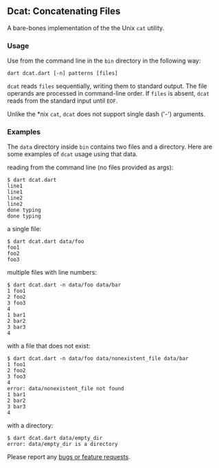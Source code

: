 ## Dcat: Concatenating Files

A bare-bones implementation of the the Unix `cat` utility.

### Usage

Use from the command line in the `bin` directory in the following way:

    dart dcat.dart [-n] patterns [files]

`dcat` reads `files` sequentially, writing them to standard output. The
file operands are processed in command-line order.
If `files` is absent, `dcat` reads from the standard input until `EOF`.

Unlike the *nix `cat`, `dcat` does not support single dash ('-') arguments.

### Examples

The `data` directory inside `bin` contains two files and a directory. Here
are some examples of `dcat` usage using that data.

reading from the command line (no files provided as args):

    $ dart dcat.dart
    line1
    line1
    line2
    line2
    done typing
    done typing

a single file:

    $ dart dcat.dart data/foo
    foo1
    foo2
    foo3

multiple files with line numbers:

    $ dart dcat.dart -n data/foo data/bar
    1 foo1
    2 foo2
    3 foo3
    4
    1 bar1
    2 bar2
    3 bar3
    4

with a file that does not exist:

    $ dart dcat.dart -n data/foo data/nonexistent_file data/bar
    1 foo1
    2 foo2
    3 foo3
    4
    error: data/nonexistent_file not found
    1 bar1
    2 bar2
    3 bar3
    4

with a directory:

    $ dart dcat.dart data/empty_dir
    error: data/empty_dir is a directory


Please report any [bugs or feature requests](http://dartbug.com/new).
